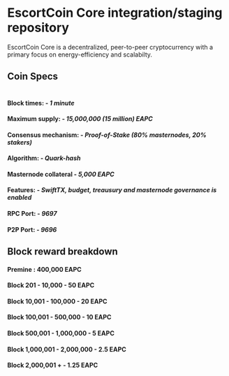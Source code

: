 # EscortCoin Core integration/staging repository

EscortCoin Core is a decentralized, peer-to-peer cryptocurrency with a primary focus on energy-efficiency and scalabilty.

## Coin Specs

#

#### Block times: - *1 minute* 
#### Maximum supply: - *15,000,000 (15 million) EAPC*
#### Consensus mechanism: - *Proof-of-Stake (80% masternodes, 20% stakers)*
#### Algorithm: - *Quark-hash* 
#### Masternode collateral - *5,000 EAPC*  
#### Features: - *SwiftTX, budget, treausury and masternode governance is enabled* 
#### RPC Port: - *9697* 
#### P2P Port: - *9696* 

## Block reward breakdown

#### Premine : 400,000 EAPC
#### Block 201 - 10,000 - 50 EAPC
#### Block 10,001 - 100,000 - 20 EAPC
#### Block 100,001 - 500,000 - 10 EAPC
#### Block 500,001 - 1,000,000 - 5 EAPC
#### Block 1,000,001 - 2,000,000 - 2.5 EAPC
#### Block 2,000,001 + - 1.25 EAPC







